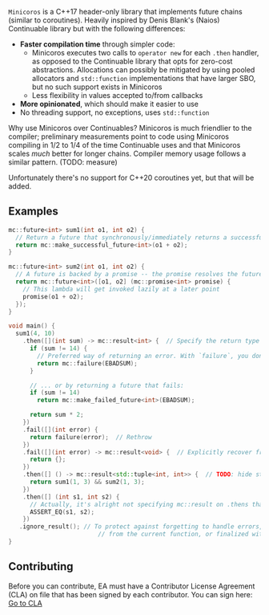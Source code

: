 `Minicoros` is a C++17 header-only library that implements future chains (similar to coroutines). Heavily inspired by Denis Blank's (Naios) Continuable library but with the following differences:
* __Faster compilation time__ through simpler code:
  * Minicoros executes two calls to `operator new` for each `.then` handler, as opposed to the Continuable library that opts for zero-cost abstractions. Allocations can possibly be mitigated by using pooled allocators and `std::function` implementations that have larger SBO,
  but no such support exists in Minicoros
  * Less flexibility in values accepted to/from callbacks
* __More opinionated__, which should make it easier to use
* No threading support, no exceptions, uses `std::function`

Why use Minicoros over Continuables? Minicoros is much friendlier to the compiler; preliminary measurements point to code using Minicoros compiling in 1/2 to 1/4 of the time Continuable uses and that Minicoros scales _much_ better for longer chains. Compiler memory usage follows a similar pattern. (TODO: measure)

Unfortunately there's no support for C++20 coroutines yet, but that will be added.

## Examples
```cpp
mc::future<int> sum1(int o1, int o2) {
  // Return a future that synchronously/immediately returns a successful value
  return mc::make_successful_future<int>(o1 + o2);
}

mc::future<int> sum2(int o1, int o2) {
  // A future is backed by a promise -- the promise resolves the future
  return mc::future<int>([o1, o2] (mc::promise<int> promise) {
    // This lambda will get invoked lazily at a later point
    promise(o1 + o2);
  });
}

void main() {
  sum1(4, 10)
    .then([](int sum) -> mc::result<int> {  // Specify the return type
      if (sum != 14) {
        // Preferred way of returning an error. With `failure`, you don't have to re-type the return type
        return mc::failure(EBADSUM);
      }

      // ... or by returning a future that fails:
      if (sum != 14)
        return mc::make_failed_future<int>(EBADSUM);

      return sum * 2;
    })
    .fail([](int error) {
      return failure(error);  // Rethrow
    })
    .fail([](int error) -> mc::result<void> {  // Explicitly recover from the error
      return {};
    })
    .then([] () -> mc::result<std::tuple<int, int>> {  // TODO: hide std::tuple; mc::result<T1, T2, ...>
      return sum1(1, 3) && sum2(1, 3);
    })
    .then([] (int s1, int s2) {
      // Actually, it's alright not specifying mc::result on .thens that return void
      ASSERT_EQ(s1, s2);
    })
   .ignore_result(); // To protect against forgetting to handle errors, a chain either needs to be returned
                         // from the current function, or finalized with `done` 
}
```

## Contributing
Before you can contribute, EA must have a Contributor License Agreement (CLA) on file that has been signed by each contributor.
You can sign here: [Go to CLA](https://electronicarts.na1.echosign.com/public/esignWidget?wid=CBFCIBAA3AAABLblqZhByHRvZqmltGtliuExmuV-WNzlaJGPhbSRg2ufuPsM3P0QmILZjLpkGslg24-UJtek*)

